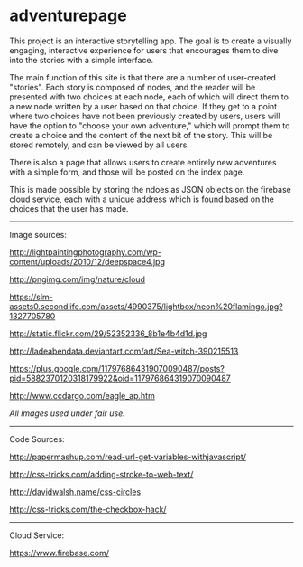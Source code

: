 adventurepage
=============

This project is an interactive storytelling app. The goal is to create a visually engaging, interactive experience for users that encourages them to dive into the stories with a simple interface.

The main function of this site is that there are a number of user-created "stories". Each story is composed of nodes, and the reader will be presented with two choices at each node, each of which will direct them to a new node written by a user based on that choice. If they get to a point where two choices have not been previously created by users, users will have the option to "choose your own adventure," which will prompt them to create a choice and the content of the next bit of the story. This will be stored remotely, and can be viewed by all users.

There is also a page that allows users to create entirely new adventures with a simple form, and those will be posted on the index page.

This is made possible by storing the ndoes as JSON objects on the firebase cloud service, each with a unique address which is found based on the choices that the user has made.

------------

Image sources:

http://lightpaintingphotography.com/wp-content/uploads/2010/12/deepspace4.jpg

http://pngimg.com/img/nature/cloud

https://slm-assets0.secondlife.com/assets/4990375/lightbox/neon%20flamingo.jpg?1327705780

http://static.flickr.com/29/52352336_8b1e4b4d1d.jpg

http://ladeabendata.deviantart.com/art/Sea-witch-390215513

https://plus.google.com/117976864319070090487/posts?pid=5882370120318179922&oid=117976864319070090487

http://www.ccdargo.com/eagle_ap.htm

*All images used under fair use.*

-----------

Code Sources:

http://papermashup.com/read-url-get-variables-withjavascript/

http://css-tricks.com/adding-stroke-to-web-text/

http://davidwalsh.name/css-circles

http://css-tricks.com/the-checkbox-hack/

-----------

Cloud Service:

https://www.firebase.com/



